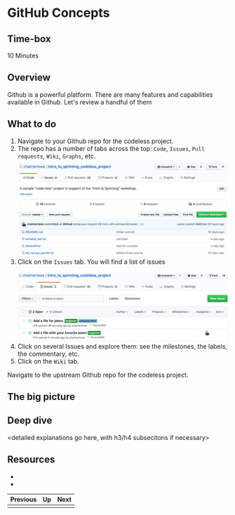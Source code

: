 # GitHub Concepts

## Time-box

10 Minutes

## Overview

Github is a powerful platform. There are many features and capabilities available in Github. Let's review a handful of them


## What to do

1. Navigate to your Github repo for the codeless project.
1. The repo has a number of tabs across the top: `Code`, `Issues`, `Pull requests`, `Wiki`, `Graphs`, etc.
![Codeless Repo](images/github_codeless_repo.png)
1. Click on the `Issues` tab. You will find a list of issues<br><br>
![Issues tab](images/github_issues.png)
1. Click on several Issues and explore them: see the milestones, the labels, the commentary, etc.
1. Click on the `Wiki` tab.





Navigate to the upstream Github repo for the codeless project.



## The big picture

<high-level concepts that can be described in a few mintues>

## Deep dive

<detailed explanations go here, with h3/h4 subsecitons if necessary>

## Resources

* [<resource name>](<resource url>)
* [<resource name>](<resource url>)

| Previous | Up | Next |
|:---------|:---:|-----:|
| [<prev title>](./<filename>.md) | [<section title>](./<filename>.md) | [<next title>](./<filename>.md) |




